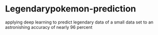 # Legendarypokemon-prediction
applying deep learning to predict legendary data of a small data set to an astronishing accuracy of  nearly 96 percent
